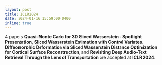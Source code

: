 ```yaml
---
layout: post
title: ICLR2024
date: 2024-01-16 15:59:00-0400
inline: true
---
```


4 papers **Quasi-Monte Carlo for 3D Sliced Wasserstein - Spotlight Presentation**, **Sliced Wasserstein Estimation with Control Variates**, **Diffeomorphic Deformation via Sliced Wasserstein Distance Optimization for Cortical Surface Reconstruction**, and **Revisiting Deep Audio-Text Retrieval Through the Lens of Transportation** are accepted at **ICLR 2024**.  

